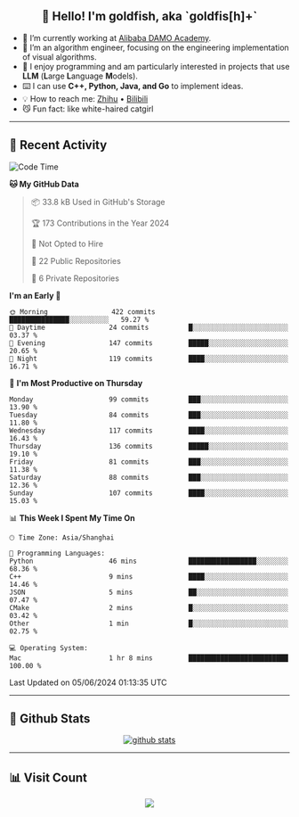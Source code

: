 
<h2 align="center">👋 Hello! I'm goldfish, aka `goldfis[h]+`</h2>

- 📍 I’m currently working at [Alibaba DAMO Academy](https://damo.alibaba.com/).  
- 🌱 I’m an algorithm engineer, focusing on the engineering implementation of visual algorithms.  
- 💬 I enjoy programming and am particularly interested in projects that use **LLM** (**L**arge **L**anguage **M**odels).   
- ⌨️ I can use **C++, Python, Java, and Go** to implement ideas.  
- 💡 How to reach me: [Zhihu](https://www.zhihu.com/people/goldfishh) • [Bilibili](https://space.bilibili.com/11349246)  
- 😼 Fun fact: like white-haired catgirl  

-------

## 🔧 Recent Activity

<!--START_SECTION:waka-->
![Code Time](http://img.shields.io/badge/Code%20Time-86%20hrs%2032%20mins-blue)

**🐱 My GitHub Data** 

> 📦 33.8 kB Used in GitHub's Storage 
 > 
> 🏆 173 Contributions in the Year 2024
 > 
> 🚫 Not Opted to Hire
 > 
> 📜 22 Public Repositories 
 > 
> 🔑 6 Private Repositories 
 > 
**I'm an Early 🐤** 

```text
🌞 Morning                422 commits         ███████████████░░░░░░░░░░   59.27 % 
🌆 Daytime                24 commits          █░░░░░░░░░░░░░░░░░░░░░░░░   03.37 % 
🌃 Evening                147 commits         █████░░░░░░░░░░░░░░░░░░░░   20.65 % 
🌙 Night                  119 commits         ████░░░░░░░░░░░░░░░░░░░░░   16.71 % 
```
📅 **I'm Most Productive on Thursday** 

```text
Monday                   99 commits          ███░░░░░░░░░░░░░░░░░░░░░░   13.90 % 
Tuesday                  84 commits          ███░░░░░░░░░░░░░░░░░░░░░░   11.80 % 
Wednesday                117 commits         ████░░░░░░░░░░░░░░░░░░░░░   16.43 % 
Thursday                 136 commits         █████░░░░░░░░░░░░░░░░░░░░   19.10 % 
Friday                   81 commits          ███░░░░░░░░░░░░░░░░░░░░░░   11.38 % 
Saturday                 88 commits          ███░░░░░░░░░░░░░░░░░░░░░░   12.36 % 
Sunday                   107 commits         ████░░░░░░░░░░░░░░░░░░░░░   15.03 % 
```


📊 **This Week I Spent My Time On** 

```text
🕑︎ Time Zone: Asia/Shanghai

💬 Programming Languages: 
Python                   46 mins             █████████████████░░░░░░░░   68.36 % 
C++                      9 mins              ████░░░░░░░░░░░░░░░░░░░░░   14.46 % 
JSON                     5 mins              ██░░░░░░░░░░░░░░░░░░░░░░░   07.47 % 
CMake                    2 mins              █░░░░░░░░░░░░░░░░░░░░░░░░   03.42 % 
Other                    1 min               █░░░░░░░░░░░░░░░░░░░░░░░░   02.75 % 

💻 Operating System: 
Mac                      1 hr 8 mins         █████████████████████████   100.00 % 
```


 Last Updated on 05/06/2024 01:13:35 UTC
<!--END_SECTION:waka-->

-------

## 📆 Github Stats

<p align="center">
    <a href="https://github.com/anuraghazra/github-readme-stats">
      <img src="https://github-readme-stats.vercel.app/api?username=goldfishh&show_icons=true&theme=dracula" alt="github stats" />
    </a>
</p>

-------

## 📊 Visit Count

<p align="center">
  <a href="https://count.getloli.com/"><img src="https://count.getloli.com/get/@:goldfishh?theme=rule34"></a>
</p>
